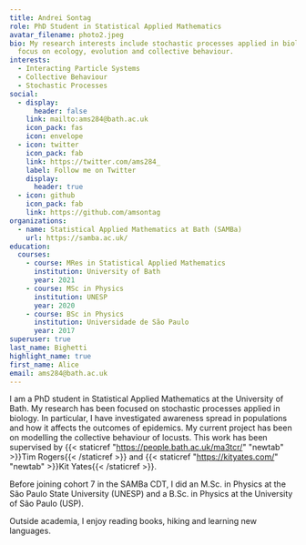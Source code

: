 ```yaml
---
title: Andrei Sontag
role: PhD Student in Statistical Applied Mathematics
avatar_filename: photo2.jpeg
bio: My research interests include stochastic processes applied in biology, with
  focus on ecology, evolution and collective behaviour.
interests:
  - Interacting Particle Systems
  - Collective Behaviour
  - Stochastic Processes
social:
  - display:
      header: false
    link: mailto:ams284@bath.ac.uk
    icon_pack: fas
    icon: envelope
  - icon: twitter
    icon_pack: fab
    link: https://twitter.com/ams284_
    label: Follow me on Twitter
    display:
      header: true
  - icon: github
    icon_pack: fab
    link: https://github.com/amsontag
organizations:
  - name: Statistical Applied Mathematics at Bath (SAMBa)
    url: https://samba.ac.uk/
education:
  courses:
    - course: MRes in Statistical Applied Mathematics
      institution: University of Bath
      year: 2021
    - course: MSc in Physics
      institution: UNESP
      year: 2020
    - course: BSc in Physics
      institution: Universidade de São Paulo
      year: 2017
superuser: true
last_name: Bighetti
highlight_name: true
first_name: Alice
email: ams284@bath.ac.uk
---
```

I am a PhD student in Statistical Applied Mathematics at the University of Bath. My research has been focused on stochastic processes applied in biology. In particular, I have investigated awareness spread in populations and how it affects the outcomes of epidemics. My current project has been on modelling the collective behaviour of locusts. This work has been supervised by {{< staticref "https://people.bath.ac.uk/ma3tcr/" "newtab" >}}Tim Rogers{{< /staticref >}} and {{< staticref "https://kityates.com/" "newtab" >}}Kit Yates{{< /staticref >}}.

B﻿efore joining cohort 7 in the SAMBa CDT, I did an M.Sc. in Physics at the São Paulo State University (UNESP) and a B.Sc. in Physics at the University of São Paulo (USP).

O﻿utside academia, I enjoy reading books, hiking and learning new languages.
